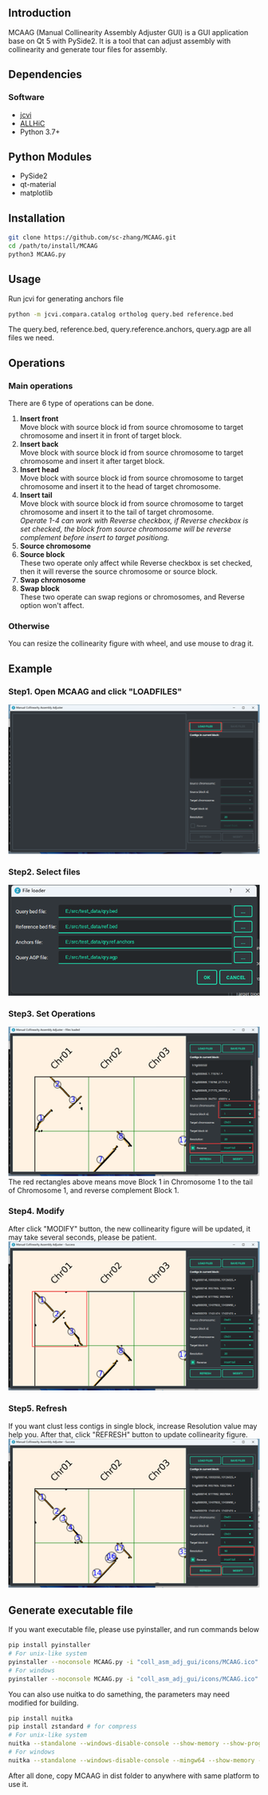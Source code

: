 ## Introduction
MCAAG (Manual Collinearity Assembly Adjuster GUI) is a GUI application base on Qt 5 with PySide2. 
It is a tool that can adjust assembly with collinearity and generate tour files for assembly.

## Dependencies

### Software
* [jcvi](https://github.com/tanghaibao/jcvi)
* [ALLHiC](https://github.com/tangerzhang/ALLHiC)
* Python 3.7+

## Python Modules
* PySide2
* qt-material
* matplotlib

## Installation
```bash
git clone https://github.com/sc-zhang/MCAAG.git
cd /path/to/install/MCAAG
python3 MCAAG.py
```

## Usage
Run jcvi for generating anchors file
```bash
python -m jcvi.compara.catalog ortholog query.bed reference.bed
```
The query.bed, reference.bed, query.reference.anchors, query.agp are all files we need.

## Operations

### Main operations
There are 6 type of operations can be done.

1. **Insert front**  
   Move block with source block id from source chromosome to target chromosome and insert it in front of target block.
2. **Insert back**  
   Move block with source block id from source chromosome to target chromosome and insert it after target block.
3. **Insert head**  
   Move block with source block id from source chromosome to target chromosome and insert it to the head of target chromosome.
4. **Insert tail**  
   Move block with source block id from source chromosome to target chromosome and insert it to the tail of target chromosome.  
   _Operate 1-4 can work with Reverse checkbox, if Reverse checkbox is set checked, the block from source chromosome will be reverse complement before insert to target positiong._
5. **Source chromosome**
6. **Source block**  
   These two operate only affect while Reverse checkbox is set checked, then it will reverse the source chromosome or source block.
7. **Swap chromosome**
8. **Swap block**  
   These two operate can swap regions or chromosomes, and Reverse option won't affect.

### Otherwise
You can resize the collinearity figure with wheel, and use mouse to drag it.

## Example

### Step1. Open MCAAG and click "LOADFILES"
![](Manual/Step1.LOAD_FILES.png "Main Form")

### Step2. Select files
![](Manual/Step2.Select_Files.png "Select Files")

### Step3. Set Operations
![](Manual/Step3.SetOperations.png "SetOperations")
The red rectangles above means move Block 1 in Chromosome 1 to the tail of Chromosome 1, and reverse complement Block 1. 

### Step4. Modify
After click "MODIFY" button, the new collinearity figure will be updated, it may take several seconds, please be patient.
![](Manual/Step4.Modified.png "Modify")

### Step5. Refresh
If you want clust less contigs in single block, increase Resolution value may help you.
After that, click "REFRESH" button to update collinearity figure.
![](Manual/Step5.Refresh.png "Refresh")

## Generate executable file
If you want executable file, please use pyinstaller, and run commands below
```bash
pip install pyinstaller
# For unix-like system
pyinstaller --noconsole MCAAG.py -i "coll_asm_adj_gui/icons/MCAAG.ico" --hidden-import PySide2.QtXml --add-data "coll_asm_adj_gui/icons/MCAAG.png:coll_asm_adj_gui/icons/MCAAG.png" -F -w
# For windows
pyinstaller --noconsole MCAAG.py -i "coll_asm_adj_gui/icons/MCAAG.ico" --hidden-import PySide2.QtXml --add-data "coll_asm_adj_gui/icons/MCAAG.png;coll_asm_adj_gui/icons/MCAAG.png" -F -w
```
You can also use nuitka to do samething, the parameters may need modified for building.
```bash
pip install nuitka
pip install zstandard # for compress
# For unix-like system
nuitka --standalone --windows-disable-console --show-memory --show-progress --plugin-enable=pyside2,numpy --follow-import-to=need --include-data-dir="coll_asm_adj_gui/icons/MCAAG.png"="coll_asm_adj_gui/icons/MCAAG.pngi" --include-package-data="qt_material" --windows-icon-from-ico="coll_asm_adj_gui/ui/MCAAG.ico" --onefile MCAAG.py
# For windows
nuitka --standalone --windows-disable-console --mingw64 --show-memory --show-progress --plugin-enable=pyside2,numpy --follow-import-to=need --include-data-dir="coll_asm_adj_gui/icons/MCAAG.png"="coll_asm_adj_gui/icons/MCAAG.png" --include-package-data="qt_material" --windows-icon-from-ico="coll_asm_adj_gui/ui/MCAAG.ico" --onefile MCAAG.py
```
After all done, copy MCAAG in dist folder to anywhere with same platform to use it.
